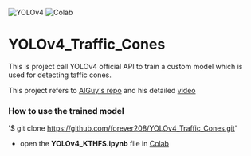 ![YOLOv4](https://img.shields.io/badge/YOLOv4-API-brightgreen) ![Colab](https://img.shields.io/badge/Colab-training-orange)

# YOLOv4_Traffic_Cones
This is project call YOLOv4 official API to train a custom model which is used for detecting taffic cones.

This project refers to [AIGuy's repo](https://github.com/theAIGuysCode/YOLOv4-Cloud-Tutorial) and his detailed [video](https://www.youtube.com/watch?v=mmj3nxGT2YQ)


### How to use the trained model

 '$ git clone https://github.com/forever208/YOLOv4_Traffic_Cones.git'

    
- open the __YOLOv4_KTHFS.ipynb__ file in [Colab](https://colab.research.google.com/notebooks/intro.ipynb#recent=true)

    
